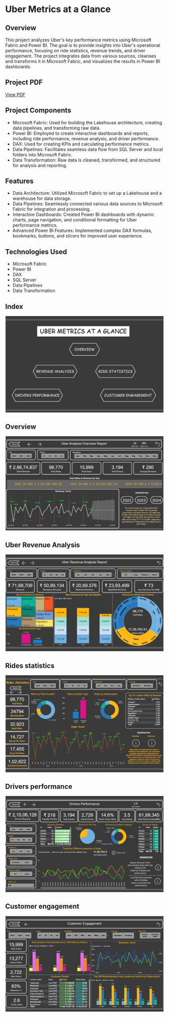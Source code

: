 # Uber Metrics at a Glance
## Overview
This project analyzes Uber's key performance metrics using Microsoft Fabric and Power BI. The goal is to provide insights into Uber's operational performance, focusing on ride statistics, revenue trends, and driver engagement. The project integrates data from various sources, cleanses and transforms it in Microsoft Fabric, and visualizes the results in Power BI dashboards.

## Project PDF
[View PDF](https://1drv.ms/b/c/8673476679b39335/EQ-nrdOtJ8ZGgdm9Ve-P_mIBjZOW5E3HQM2GfL20oraSMg?e=jNbrjn)

## Project Components
- Microsoft Fabric: Used for building the Lakehouse architecture, creating data pipelines, and transforming raw data.
- Power BI: Employed to create interactive dashboards and reports, including ride performance, revenue analysis, and driver performance.
- DAX: Used for creating KPIs and calculating performance metrics.
- Data Pipelines: Facilitates seamless data flow from SQL Server and local folders into Microsoft Fabric.
- Data Transformation: Raw data is cleaned, transformed, and structured for analysis and reporting.

## Features
- Data Architecture: Utilized Microsoft Fabric to set up a Lakehouse and a warehouse for data storage.
- Data Pipelines: Seamlessly connected various data sources to Microsoft Fabric for integration and processing.
- Interactive Dashboards: Created Power BI dashboards with dynamic charts, page navigation, and conditional formatting for Uber performance metrics.
- Advanced Power BI Features: Implemented complex DAX formulas, bookmarks, buttons, and slicers for improved user experience.

## Technologies Used
- Microsoft Fabric
- Power BI
- DAX
- SQL Server
- Data Pipelines
- Data Transformation

## Index
![test](Index_Pbi_ss.png)

## Overview
![test](Overview_Pbi_ss.png)

## Uber Revenue Analysis
![test](Revenue_Pbi_ss.png)

## Rides statistics
![test](Rides_Pbi_ss.png)

## Drivers performance
![test](Drivers_Pbi_ss.png)

## Customer engagement
![test](customers_Pbi_ss.png)